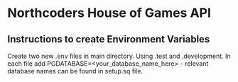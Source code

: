 # Northcoders House of Games API

## Instructions to create Environment Variables
Create two new .env files in main directory. Using .test and .development.
In each file add PGDATABASE=<your_database_name_here> - relevant database names can be found in setup.sq file.